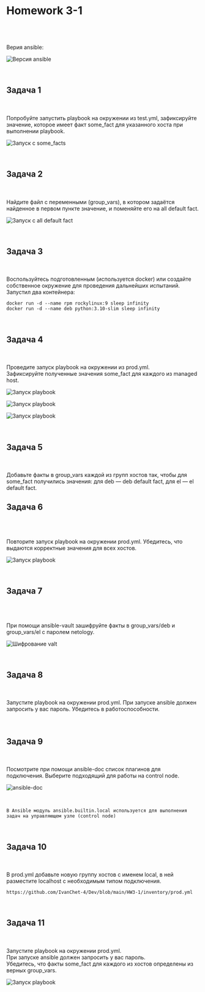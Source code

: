 <h1>Homework 3-1 </h1> <br>
<br>
<br>
Верия ansible:
<br>

![Версия ansible](https://github.com/IvanChet-4/Dev/blob/main/images/Homework%203-1/0.png)


<br>
<h2>Задача 1</h2><br>
<br>
Попробуйте запустить playbook на окружении из test.yml, зафиксируйте значение, которое имеет факт some_fact для указанного хоста при выполнении playbook.
<br>

![Запуск с some_facts](https://github.com/IvanChet-4/Dev/blob/main/images/Homework%203-1/1.png)

<br>
<h2>Задача 2</h2><br>
<br>
Найдите файл с переменными (group_vars), в котором задаётся найденное в первом пункте значение, и поменяйте его на all default fact.
<br>

![Запуск с all default fact](https://github.com/IvanChet-4/Dev/blob/main/images/Homework%203-1/2.png)

<br>
<h2>Задача 3</h2><br>
<br>
Воспользуйтесь подготовленным (используется docker) или создайте собственное окружение для проведения дальнейших испытаний.
<br>
Запустил два контейнера:
<br>

```
docker run -d --name rpm rockylinux:9 sleep infinity
docker run -d --name deb python:3.10-slim sleep infinity
```
<br>
<h2>Задача 4</h2><br>
<br>
Проведите запуск playbook на окружении из prod.yml. 
<br>
Зафиксируйте полученные значения some_fact для каждого из managed host.
<br>

![Запуск playbook](https://github.com/IvanChet-4/Dev/blob/main/images/Homework%203-1/3.png)

![Запуск playbook](https://github.com/IvanChet-4/Dev/blob/main/images/Homework%203-1/4.png)

![Запуск playbook](https://github.com/IvanChet-4/Dev/blob/main/images/Homework%203-1/5.png)

<br>
<h2>Задача 5</h2><br>
<br>
Добавьте факты в group_vars каждой из групп хостов так, чтобы для some_fact получились значения: для deb — deb default fact, для el — el default fact. 
<br>
<h2>Задача 6</h2><br>
<br>
<br>
Повторите запуск playbook на окружении prod.yml. Убедитесь, что выдаются корректные значения для всех хостов.
<br>

![Запуск playbook](https://github.com/IvanChet-4/Dev/blob/main/images/Homework%203-1/6.png)

<br>
<h2>Задача 7</h2><br>
<br>
<br>
При помощи ansible-vault зашифруйте факты в group_vars/deb и group_vars/el с паролем netology.
<br>

![Шифрование valt](https://github.com/IvanChet-4/Dev/blob/main/images/Homework%203-1/7.png)

<br>
<h2>Задача 8</h2><br>
<br>
Запустите playbook на окружении prod.yml. При запуске ansible должен запросить у вас пароль. Убедитесь в работоспособности.
<br>
<br>

<br>
<h2>Задача 9</h2><br>
<br>
Посмотрите при помощи ansible-doc список плагинов для подключения. Выберите подходящий для работы на control node.
<br>

![ansible-doc](https://github.com/IvanChet-4/Dev/blob/main/images/Homework%203-1/9.png)

<br>

```
В Ansible модуль ansible.builtin.local используется для выполнения задач на управляющем узле (control node)
```

<br>
<h2>Задача 10</h2><br>
<br>
В prod.yml добавьте новую группу хостов с именем local, в ней разместите localhost с необходимым типом подключения.
<br>

```
https://github.com/IvanChet-4/Dev/blob/main/HW3-1/inventory/prod.yml
```




<br>
<h2>Задача 11</h2><br>
<br>
Запустите playbook на окружении prod.yml. 
<br>
При запуске ansible должен запросить у вас пароль. 
<br>
Убедитесь, что факты some_fact для каждого из хостов определены из верных group_vars.
<br>

![Запуск playbook](https://github.com/IvanChet-4/Dev/blob/main/images/Homework%203-1/8.png)

